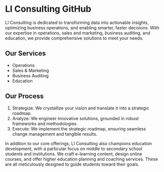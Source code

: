 # LI Consulting GitHub

LI Consulting is dedicated to transforming data into actionable insights, optimizing business operations, and enabling smarter, faster decisions. With our expertise in operations, sales and marketing, business auditing, and education, we provide comprehensive solutions to meet your needs.

## Our Services

- Operations
- Sales & Marketing
- Business Auditing
- Education

## Our Process

1. Strategize: We crystallize your vision and translate it into a strategic roadmap.
2. Analyze: We engineer innovative solutions, grounded in robust frameworks and methodologies.
3. Execute: We implement the strategic roadmap, ensuring seamless change management and tangible results.

In addition to our core offerings, LI Consulting also champions education development, with a particular focus on middle to secondary school students and institutions. We craft e-learning content, design online courses, and offer higher education planning and coaching services. These are all meticulously designed to guide students toward their goals.

